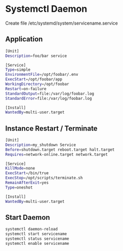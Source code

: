 # Systemctl Daemon
Create file /etc/systemd/system/servicename.service
## Application
``` bash
[Unit]
Description=foo/bar service

[Service]
Type=simple
EnvironmentFile=/opt/foobar/.env
ExecStart=/opt/foobar/app
WorkingDirectory=/opt/foobar
Restart=on-failure
StandardOutput=file:/var/log/foobar.log
StandardError=file:/var/log/foobar.log

[Install]
WantedBy=multi-user.target
```
## Instance Restart / Terminate
``` bash
[Unit]
Description=my_shutdown Service
Before=shutdown.target reboot.target halt.target
Requires=network-online.target network.target

[Service]
KillMode=none
ExecStart=/bin/true
ExecStop=/opt/scripts/terminate.sh
RemainAfterExit=yes
Type=oneshot

[Install]
WantedBy=multi-user.target
```
## Start Daemon
``` bash
systemctl daemon-reload
systemctl start servicename
systemctl status servicename
systemctl enable servicename
```